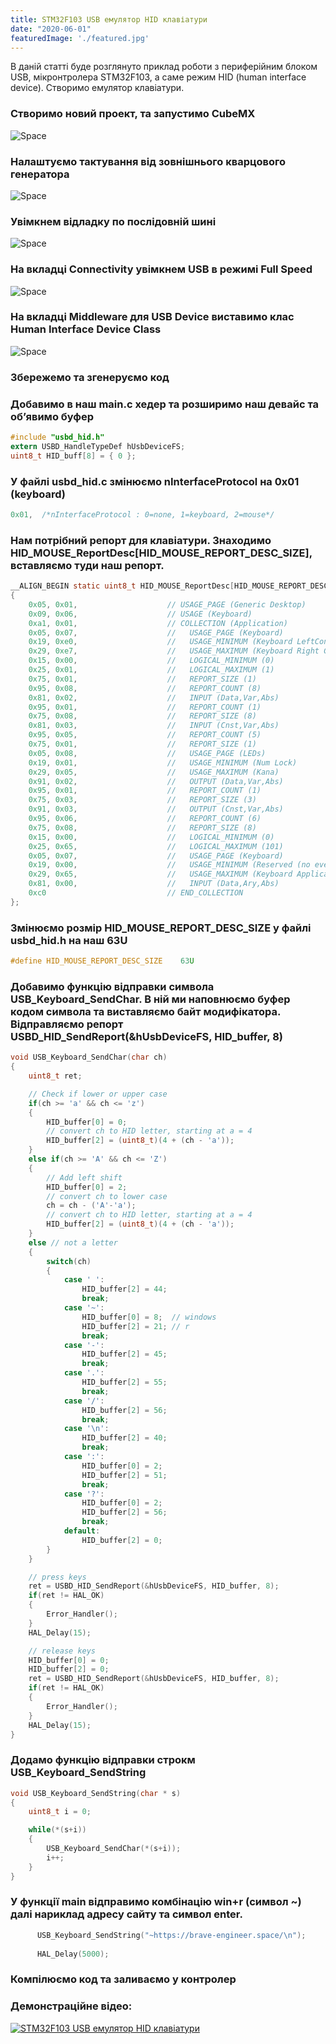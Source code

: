```yaml
---
title: STM32F103 USB емулятор HID клавіатури 
date: "2020-06-01"
featuredImage: './featured.jpg'
---
```


В даній статті буде розглянуто приклад роботи з периферійним блоком USB, мікронтролера STM32F103, а саме режим HID (human interface device). Створимо емулятор клавіатури.

<!-- end -->

### Створимо новий проект, та запустимо CubeMX 
![Space](./f103.jpg)
### Налаштуємо тактування від зовнішнього кварцового генератора

![Space](./Screenshot_1.jpg)

### Увімкнем відладку по послідовній шині

![Space](./Screenshot_2.jpg)

### На вкладці Connectivity увімкнем USB в режимі Full Speed

![Space](./Screenshot_3.jpg)

### На вкладці Middleware для USB Device виставимо клас Human Interface Device Class

![Space](./Screenshot_4.jpg)

### Збережемо та згенеруємо код

### Добавимо в наш main.c хедер та розширимо наш девайс та об’явимо буфер

```c
#include "usbd_hid.h"
extern USBD_HandleTypeDef hUsbDeviceFS;
uint8_t HID_buff[8] = { 0 };
```
### У файлі usbd_hid.c змінюємо nInterfaceProtocol на 0x01 (keyboard)

```c
0x01,  /*nInterfaceProtocol : 0=none, 1=keyboard, 2=mouse*/
```

### Нам потрібний репорт для клавіатури. Знаходимо HID_MOUSE_ReportDesc[HID_MOUSE_REPORT_DESC_SIZE], вставляємо туди наш репорт.

```c
__ALIGN_BEGIN static uint8_t HID_MOUSE_ReportDesc[HID_MOUSE_REPORT_DESC_SIZE]  __ALIGN_END =
{
	0x05, 0x01,                    // USAGE_PAGE (Generic Desktop)
	0x09, 0x06,                    // USAGE (Keyboard)
	0xa1, 0x01,                    // COLLECTION (Application)
	0x05, 0x07,                    //   USAGE_PAGE (Keyboard)
	0x19, 0xe0,                    //   USAGE_MINIMUM (Keyboard LeftControl)
	0x29, 0xe7,                    //   USAGE_MAXIMUM (Keyboard Right GUI)
	0x15, 0x00,                    //   LOGICAL_MINIMUM (0)
	0x25, 0x01,                    //   LOGICAL_MAXIMUM (1)
	0x75, 0x01,                    //   REPORT_SIZE (1)
	0x95, 0x08,                    //   REPORT_COUNT (8)
	0x81, 0x02,                    //   INPUT (Data,Var,Abs)
	0x95, 0x01,                    //   REPORT_COUNT (1)
	0x75, 0x08,                    //   REPORT_SIZE (8)
	0x81, 0x03,                    //   INPUT (Cnst,Var,Abs)
	0x95, 0x05,                    //   REPORT_COUNT (5)
	0x75, 0x01,                    //   REPORT_SIZE (1)
	0x05, 0x08,                    //   USAGE_PAGE (LEDs)
	0x19, 0x01,                    //   USAGE_MINIMUM (Num Lock)
	0x29, 0x05,                    //   USAGE_MAXIMUM (Kana)
	0x91, 0x02,                    //   OUTPUT (Data,Var,Abs)
	0x95, 0x01,                    //   REPORT_COUNT (1)
	0x75, 0x03,                    //   REPORT_SIZE (3)
	0x91, 0x03,                    //   OUTPUT (Cnst,Var,Abs)
	0x95, 0x06,                    //   REPORT_COUNT (6)
	0x75, 0x08,                    //   REPORT_SIZE (8)
	0x15, 0x00,                    //   LOGICAL_MINIMUM (0)
	0x25, 0x65,                    //   LOGICAL_MAXIMUM (101)
	0x05, 0x07,                    //   USAGE_PAGE (Keyboard)
	0x19, 0x00,                    //   USAGE_MINIMUM (Reserved (no event indicated))
	0x29, 0x65,                    //   USAGE_MAXIMUM (Keyboard Application)
	0x81, 0x00,                    //   INPUT (Data,Ary,Abs)
	0xc0                           // END_COLLECTION
};
```

### Змінюємо розмір HID_MOUSE_REPORT_DESC_SIZE у файлі usbd_hid.h на наш 63U

```c
#define HID_MOUSE_REPORT_DESC_SIZE    63U
```

### Добавимо функцію відправки символа USB_Keyboard_SendChar. В ній ми наповнюємо буфер кодом символа та виставляємо байт модифікатора. Відправляємо репорт  USBD_HID_SendReport(&hUsbDeviceFS, HID_buffer, 8)

```c
void USB_Keyboard_SendChar(char ch)
{
	uint8_t ret;

	// Check if lower or upper case
	if(ch >= 'a' && ch <= 'z')
	{
		HID_buffer[0] = 0;
		// convert ch to HID letter, starting at a = 4
		HID_buffer[2] = (uint8_t)(4 + (ch - 'a'));
	}
	else if(ch >= 'A' && ch <= 'Z')
	{
		// Add left shift
		HID_buffer[0] = 2;
		// convert ch to lower case
		ch = ch - ('A'-'a');
		// convert ch to HID letter, starting at a = 4
		HID_buffer[2] = (uint8_t)(4 + (ch - 'a'));
	}
	else // not a letter
	{
		switch(ch)
		{
			case ' ':
				HID_buffer[2] = 44;
				break;
			case '~':
				HID_buffer[0] = 8;	// windows
				HID_buffer[2] = 21; // r
				break;
			case '-':
				HID_buffer[2] = 45;
				break;
			case '.':
				HID_buffer[2] = 55;
				break;
			case '/':
				HID_buffer[2] = 56;
				break;
			case '\n':
				HID_buffer[2] = 40;
				break;
			case ':':
				HID_buffer[0] = 2;	
				HID_buffer[2] = 51; 
				break;
			case '?':
				HID_buffer[0] = 2;	
				HID_buffer[2] = 56; 
				break;
			default:
				HID_buffer[2] = 0;
		}
	}

	// press keys
	ret = USBD_HID_SendReport(&hUsbDeviceFS, HID_buffer, 8);
	if(ret != HAL_OK)
	{
		Error_Handler();
	}
	HAL_Delay(15);

	// release keys
	HID_buffer[0] = 0;
	HID_buffer[2] = 0;
	ret = USBD_HID_SendReport(&hUsbDeviceFS, HID_buffer, 8);
	if(ret != HAL_OK)
	{
		Error_Handler();
	}
	HAL_Delay(15);
}
```

### Додамо функцію відправки строкм USB_Keyboard_SendString

```c
void USB_Keyboard_SendString(char * s)
{
	uint8_t i = 0;

	while(*(s+i))
	{
		USB_Keyboard_SendChar(*(s+i));
		i++;
	}
}
```
### У функції main відправимо комбінацію win+r (символ ~) далі нариклад адресу сайту та символ enter.

```c
	  USB_Keyboard_SendString("~https://brave-engineer.space/\n");
	  
	  HAL_Delay(5000);
```

### Компілюємо код та заливаємо у контролер

### Демонстраційне відео:

[![STM32F103 USB емулятор HID клавіатури ](https://img.youtube.com/vi/nGg-23UgKUw/0.jpg)](http://www.youtube.com/watch?v=nGg-23UgKUw "STM32F103 USB емулятор HID клавіатури  ")




